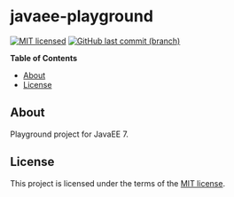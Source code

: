 # javaee-playground

[![MIT licensed](https://img.shields.io/badge/license-MIT-blue.svg)](https://opensource.org/licenses/MIT)
[![GitHub last commit (branch)](https://img.shields.io/github/last-commit/wolffaxn/javaee-playground/master.svg)](https://github.com/wolffaxn/javaee-playground)

<!-- START doctoc generated TOC please keep comment here to allow auto update -->
<!-- DON'T EDIT THIS SECTION, INSTEAD RE-RUN doctoc TO UPDATE -->
**Table of Contents**

- [About](#about)
- [License](#license)

<!-- END doctoc generated TOC please keep comment here to allow auto update -->

## About 

Playground project for JavaEE 7.

## License

This project is licensed under the terms of the [MIT license](LICENSE).
